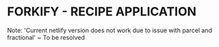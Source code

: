 # FORKIFY - RECIPE APPLICATION

Note: 'Current netlify version does not work due to issue with parcel and fractional' ~ To be resolved
